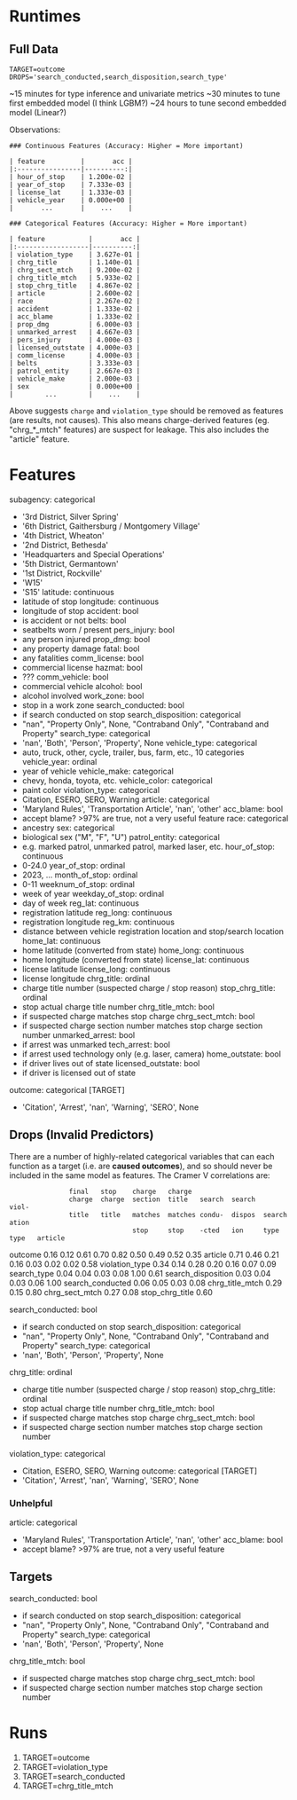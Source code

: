 # Runtimes

## Full Data

```
TARGET=outcome
DROPS='search_conducted,search_disposition,search_type'
```

~15 minutes for type inference and univariate metrics
~30 minutes to tune first embedded model (I think LGBM?)
~24 hours to tune second embedded model (Linear?)

Observations:


```
### Continuous Features (Accuracy: Higher = More important)

| feature         |       acc |
|:----------------|----------:|
| hour_of_stop    | 1.200e-02 |
| year_of_stop    | 7.333e-03 |
| license_lat     | 1.333e-03 |
| vehicle_year    | 0.000e+00 |
|       ...       |    ...    |

### Categorical Features (Accuracy: Higher = More important)

| feature           |       acc |
|:------------------|----------:|
| violation_type    | 3.627e-01 |
| chrg_title        | 1.140e-01 |
| chrg_sect_mtch    | 9.200e-02 |
| chrg_title_mtch   | 5.933e-02 |
| stop_chrg_title   | 4.867e-02 |
| article           | 2.600e-02 |
| race              | 2.267e-02 |
| accident          | 1.333e-02 |
| acc_blame         | 1.333e-02 |
| prop_dmg          | 6.000e-03 |
| unmarked_arrest   | 4.667e-03 |
| pers_injury       | 4.000e-03 |
| licensed_outstate | 4.000e-03 |
| comm_license      | 4.000e-03 |
| belts             | 3.333e-03 |
| patrol_entity     | 2.667e-03 |
| vehicle_make      | 2.000e-03 |
| sex               | 0.000e+00 |
|        ...        |    ...    |

```

Above suggests `charge` and `violation_type` should be removed as features
(are results, not causes). This also means charge-derived features (eg.
"chrg_*_mtch" features) are suspect for leakage. This also includes the
"article" feature.

# Features

subagency: categorical
  - '3rd District, Silver Spring'
  - '6th District, Gaithersburg / Montgomery Village'
  - '4th District, Wheaton'
  - '2nd District, Bethesda'
  - 'Headquarters and Special Operations'
  - '5th District, Germantown'
  - '1st District, Rockville'
  - 'W15'
  - 'S15'
latitude: continuous
  - latitude of stop
longitude: continuous
  - longitude of stop
accident: bool
  - is accident or not
belts: bool
  - seatbelts worn / present
pers_injury: bool
  - any person injured
prop_dmg: bool
  - any property damage
fatal: bool
  - any fatalities
comm_license: bool
  - commercial license
hazmat: bool
  - ???
comm_vehicle: bool
  - commercial vehicle
alcohol: bool
  - alcohol involved
work_zone: bool
  - stop in a work zone
search_conducted: bool
  - if search conducted on stop
search_disposition: categorical
  - "nan", "Property Only", None, "Contraband Only", "Contraband and Property"
search_type: categorical
  - 'nan', 'Both', 'Person', 'Property', None
vehicle_type: categorical
  - auto, truck, other, cycle, trailer, bus, farm, etc., 10 categories
vehicle_year: ordinal
  - year of vehicle
vehicle_make: categorical
  - chevy, honda, toyota, etc.
vehicle_color: categorical
  - paint color
violation_type: categorical
  - Citation, ESERO, SERO, Warning
article: categorical
  - 'Maryland Rules', 'Transportation Article', 'nan', 'other'
acc_blame: bool
  - accept blame? >97% are true, not a very useful feature
race: categorical
  - ancestry
sex: categorical
  - biological sex ("M", "F", "U")
patrol_entity: categorical
  - e.g. marked patrol, unmarked patrol, marked laser, etc.
hour_of_stop: continuous
  - 0-24.0
year_of_stop: ordinal
  - 2023, ...
month_of_stop: ordinal
  - 0-11
weeknum_of_stop: ordinal
  - week of year
weekday_of_stop: ordinal
  - day of week
reg_lat: continuous
  - registration latitude
reg_long: continuous
  - registration longitude
reg_km: continuous
  - distance between vehicle registration location and stop/search location
home_lat: continuous
  - home latitude (converted from state)
home_long: continuous
  - home longitude (converted from state)
license_lat: continuous
  - license latitude
license_long: continuous
  - license longitude
chrg_title: ordinal
  - charge title number (suspected charge / stop reason)
stop_chrg_title: ordinal
  - stop actual charge title number
chrg_title_mtch: bool
  - if suspected charge matches stop charge
chrg_sect_mtch: bool
  - if suspected charge section number matches stop charge section number
unmarked_arrest: bool
  - if arrest was unmarked
tech_arrest: bool
  - if arrest used technology only (e.g. laser, camera)
home_outstate: bool
  - if driver lives out of state
licensed_outstate: bool
  - if driver is licensed out of state

outcome: categorical [TARGET]
  - 'Citation', 'Arrest', 'nan', 'Warning', 'SERO', None

## Drops (Invalid Predictors)

There are a number of highly-related categorical variables that can each
function as a target (i.e. are **caused outcomes**), and so should never be
included in the same model as features. The Cramer V correlations are:

                   final   stop    charge   charge
                   charge  charge  section  title   search  search          viol-
                   title   title   matches  matches condu-  dispos  search  ation
                                   stop     stop    -cted   ion     type    type   article

outcome             0.16   0.12    0.61     0.70    0.82    0.50    0.49    0.52   0.35
article             0.71   0.46    0.21     0.16    0.03    0.02    0.02    0.58
violation_type      0.34   0.14    0.28     0.20    0.16    0.07    0.09
search_type         0.04   0.04    0.03     0.08    1.00    0.61
search_disposition  0.03   0.04    0.03     0.06    1.00
search_conducted    0.06   0.05    0.03     0.08
chrg_title_mtch     0.29   0.15    0.80
chrg_sect_mtch      0.27   0.08
stop_chrg_title     0.60



search_conducted: bool
  - if search conducted on stop
search_disposition: categorical
  - "nan", "Property Only", None, "Contraband Only", "Contraband and Property"
search_type: categorical
  - 'nan', 'Both', 'Person', 'Property', None

chrg_title: ordinal
  - charge title number (suspected charge / stop reason)
stop_chrg_title: ordinal
  - stop actual charge title number
chrg_title_mtch: bool
  - if suspected charge matches stop charge
chrg_sect_mtch: bool
  - if suspected charge section number matches stop charge section number

violation_type: categorical
  - Citation, ESERO, SERO, Warning
outcome: categorical [TARGET]
  - 'Citation', 'Arrest', 'nan', 'Warning', 'SERO', None

### Unhelpful

article: categorical
  - 'Maryland Rules', 'Transportation Article', 'nan', 'other'
acc_blame: bool
  - accept blame? >97% are true, not a very useful feature


## Targets

search_conducted: bool
  - if search conducted on stop
search_disposition: categorical
  - "nan", "Property Only", None, "Contraband Only", "Contraband and Property"
search_type: categorical
  - 'nan', 'Both', 'Person', 'Property', None

chrg_title_mtch: bool
  - if suspected charge matches stop charge
chrg_sect_mtch: bool
  - if suspected charge section number matches stop charge section number


# Runs

1. TARGET=outcome
1. TARGET=violation_type
1. TARGET=search_conducted
1. TARGET=chrg_title_mtch
